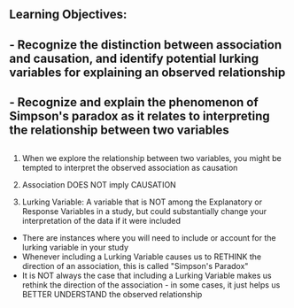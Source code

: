 <!-- Causation and Lurking Variables: Introduction --> 

## Learning Objectives: 
 ## - Recognize the distinction between association and causation, and identify potential lurking variables for explaining an observed relationship 
 ## - Recognize and explain the phenomenon of Simpson's paradox as it relates to interpreting the relationship between two variables
 
## ###########

1. When we explore the relationship between two variables, you might be tempted to interpret the observed association as causation

2. Association DOES NOT imply CAUSATION

3. Lurking Variable: A variable that is NOT among the Explanatory or Response Variables in a study, but could substantially change your interpretation of the data if it were included 
  - There are instances where you will need to include or account for the lurking variable in your study
  - Whenever including a Lurking Variable causes us to RETHINK the direction of an association, this is called "Simpson's Paradox" 
  - It is NOT always the case that including a Lurking Variable makes us rethink the direction of the association - in some cases, it just helps us BETTER UNDERSTAND the observed relationship   